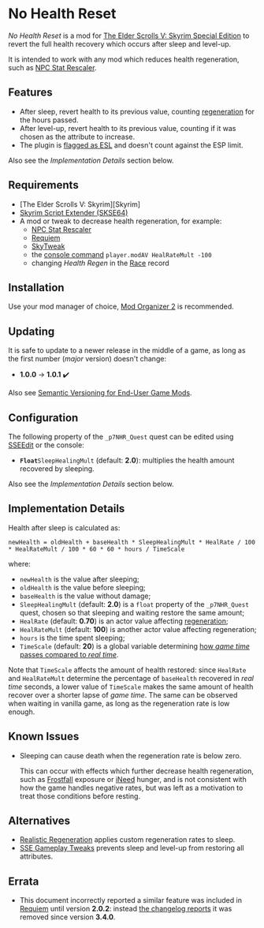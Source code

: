 # No Health Reset

_No Health Reset_ is a mod for
[The Elder Scrolls V: Skyrim Special Edition][Skyrim Special Edition] to revert
the full health recovery which occurs after sleep and level-up.

It is intended to work with any mod which reduces health
regeneration, such as [NPC Stat Rescaler].


## Features

- After sleep, revert health to its previous value, counting [regeneration][#1]
  for the hours passed.
- After level-up, revert health to its previous value, counting if it was
  chosen as the attribute to increase.
- The plugin is [flagged as ESL][ESL] and doesn't count against the ESP limit.

Also see the _Implementation Details_ section below.


## Requirements

- [The Elder Scrolls V: Skyrim][Skyrim]
- [Skyrim Script Extender (SKSE64)][SKSE]
- A mod or tweak to decrease health regeneration, for example:
  - [NPC Stat Rescaler]
  - [Requiem]
  - [SkyTweak]
  - the [console command][#2] `player.modAV HealRateMult -100`
  - changing _Health Regen_ in the [Race] record


## Installation

Use your mod manager of choice, [Mod Organizer 2] is recommended.


## Updating

It is safe to update to a newer release in the middle of a game, as long as the
first number (_major_ version) doesn't change:

- **1.0.0** → **1.0.1** ✔️

Also see [Semantic Versioning for End-User Game Mods].


## Configuration

The following property of the `_p7NHR_Quest` quest can be edited using
[SSEEdit] or the console:

- **`Float`**`SleepHealingMult` (default: **2.0**): multiplies the health
  amount recovered by sleeping.

Also see the _Implementation Details_ section below.


## Implementation Details

Health after sleep is calculated as:

```
newHealth = oldHealth + baseHealth * SleepHealingMult * HealRate / 100 * HealRateMult / 100 * 60 * 60 * hours / TimeScale
```

where:

- `newHealth` is the value after sleeping;
- `oldHealth` is the value before sleeping;
- `baseHealth` is the value without damage;
- `SleepHealingMult` (default: **2.0**) is a `float` property of the
  `_p7NHR_Quest` quest, chosen so that sleeping and waiting restore the same
  amount;
- `HealRate` (default: **0.70**) is an actor value affecting
  [regeneration][#1];
- `HealRateMult` (default: **100**) is another actor value affecting
  regeneration;
- `hours` is the time spent sleeping;
- `TimeScale` (default: **20**) is a global variable determining [how _game
  time_ passes compared to _real time_][#3].

Note that `TimeScale` affects the amount of health restored: since `HealRate`
and `HealRateMult` determine the percentage of `baseHealth` recovered in _real
time_ seconds, a lower value of `TimeScale` makes the same amount of health
recover over a shorter lapse of _game time_. The same can be observed when
waiting in vanilla game, as long as the regeneration rate is low enough.


## Known Issues

- Sleeping can cause death when the regeneration rate is below zero.

  This can occur with effects which further decrease health regeneration, such
  as [Frostfall] exposure or [iNeed] hunger, and is not consistent with how the
  game handles negative rates, but was left as a motivation to treat those
  conditions before resting.


## Alternatives

- [Realistic Regeneration] applies custom regeneration rates to sleep.
- [SSE Gameplay Tweaks] prevents sleep and level-up from restoring all
  attributes.


## Errata

- This document incorrectly reported a similar feature was included in
  [Requiem] until version **2.0.2**: instead [the changelog reports][#4] it was
  removed since version **3.4.0**.


[Skyrim Special Edition]: https://store.steampowered.com/app/489830
[NPC Stat Rescaler]: https://www.nexusmods.com/skyrimspecialedition/mods/24254
[#1]: https://en.uesp.net/wiki/Skyrim:Health#Passive_Regeneration
[ESL]: https://www.creationkit.com/fallout4/index.php?title=Data_File#Light_Plugin
[SKSE]: https://skse.silverlock.org
[Requiem]: https://www.nexusmods.com/skyrim/mods/19281
[SkyTweak]: https://www.nexusmods.com/skyrim/mods/33395
[#2]: https://en.uesp.net/wiki/Skyrim:Console#Targeted_Commands
[Race]: https://www.creationkit.com/index.php?title=Race
[Mod Organizer 2]: https://www.nexusmods.com/skyrimspecialedition/mods/6194
[Semantic Versioning for End-User Game Mods]: https://github.com/pragasette/game-mods-semver
[SSEEdit]: https://github.com/TES5Edit/TES5Edit
[Frostfall]: https://www.nexusmods.com/skyrimspecialedition/mods/671
[iNeed]: https://www.nexusmods.com/skyrimspecialedition/mods/645
[#3]: http://en.uesp.net/wiki/Skyrim:Console#set_timescale
[Realistic Regeneration]: https://www.nexusmods.com/skyrimspecialedition/mods/14437
[SSE Gameplay Tweaks]: https://www.nexusmods.com/skyrimspecialedition/mods/41953
[#4]: https://requiem.atlassian.net/wiki/spaces/RS/pages/794656953/Requiem+3.4.0+-+The+Shadow+Theory
